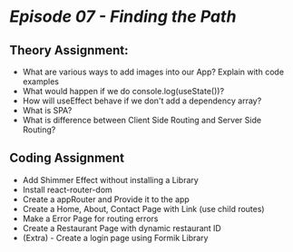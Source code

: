 # _Episode 07 - Finding the Path_

## Theory Assignment:
- What are various ways to add images into our App? Explain with code examples
- What would happen if we do console.log(useState())?
- How will useEffect behave if we don't add a dependency array?
- What is SPA?
- What is difference between Client Side Routing and Server Side Routing?

## Coding Assignment
- Add Shimmer Effect without installing a Library
- Install react-router-dom
- Create a appRouter and Provide it to the app
- Create a Home, About, Contact Page with Link (use child routes)
- Make a Error Page for routing errors
- Create a Restaurant Page with dynamic restaurant ID
- (Extra) - Create a login page using Formik Library